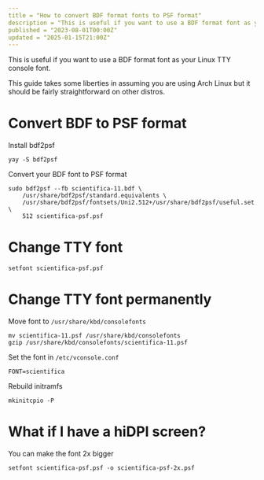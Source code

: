 ```yaml
---
title = "How to convert BDF format fonts to PSF format"
description = "This is useful if you want to use a BDF format font as your Linux TTY console font"
published = "2023-08-01T00:00Z"
updated = "2025-01-15T21:00Z"
---
```


This is useful if you want to use a BDF format font as your Linux TTY console font.

This guide takes some liberties in assuming you are using Arch Linux but it should be fairly straightforward on other distros.

# Convert BDF to PSF format

Install bdf2psf
```shell
yay -S bdf2psf
```
Convert your BDF font to PSF format
```shell
sudo bdf2psf --fb scientifica-11.bdf \
    /usr/share/bdf2psf/standard.equivalents \
    /usr/share/bdf2psf/fontsets/Uni2.512+/usr/share/bdf2psf/useful.set \
    512 scientifica-psf.psf
```

# Change TTY font

```shell
setfont scientifica-psf.psf
```

# Change TTY font permanently

Move font to `/usr/share/kbd/consolefonts`
```shell
mv scientifica-11.psf /usr/share/kbd/consolefonts
gzip /usr/share/kbd/consolefonts/scientifica-11.psf
```

Set the font in `/etc/vconsole.conf`
```shell
FONT=scientifica
```

Rebuild initramfs
```shell
mkinitcpio -P
```

# What if I have a hiDPI screen?

You can make the font 2x bigger
```shell
setfont scientifica-psf.psf -o scientifica-psf-2x.psf
```
